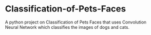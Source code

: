 # Classification-of-Pets-Faces
A python project on Classification of Pets Faces that uses Convolution Neural Network which classifies the images of dogs and cats.
